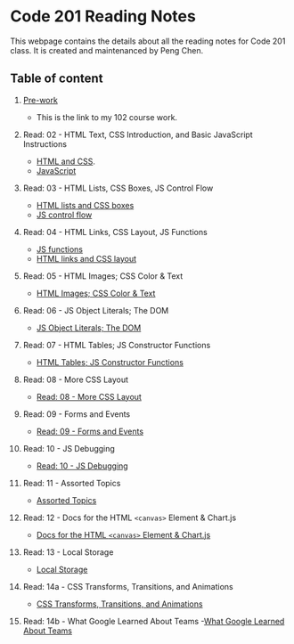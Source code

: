 # Code 201 Reading Notes
This webpage contains the details about all the reading notes for Code 201 class. It is created and maintenanced by Peng Chen.
## Table of content
1. [Pre-work](https://pengchen11.github.io/learning-journal/)
   - This is the link to my 102 course work. 
2. Read: 02 - HTML Text, CSS Introduction, and Basic JavaScript Instructions
   - [HTML and CSS](https://pengchen11.github.io/reading-notes/class-02). 
   - [JavaScript](https://pengchen11.github.io/learning-journal/read_08)

3. Read: 03 - HTML Lists, CSS Boxes, JS Control Flow
   - [HTML lists and CSS boxes](https://pengchen11.github.io/reading-notes/class-03)
   - [JS control flow](https://pengchen11.github.io/learning-journal/read_08)

4. Read: 04 - HTML Links, CSS Layout, JS Functions
   - [JS functions](https://pengchen11.github.io/learning-journal/read_08)
   - [HTML links and CSS layout](https://pengchen11.github.io/reading-notes/class-04)
  
5. Read: 05 - HTML Images; CSS Color & Text
   - [HTML Images; CSS Color & Text](https://pengchen11.github.io/reading-notes/class-05)
  
6. Read: 06 - JS Object Literals; The DOM
   - [JS Object Literals; The DOM](https://pengchen11.github.io/reading-notes/class-06)
7. Read: 07 - HTML Tables; JS Constructor Functions
   - [HTML Tables; JS Constructor Functions](https://pengchen11.github.io/reading-notes/class-07)
8. Read: 08 - More CSS Layout
   - [Read: 08 - More CSS Layout](https://pengchen11.github.io/reading-notes/class-08)
9.  Read: 09 - Forms and Events  
    - [Read: 09 - Forms and Events](https://pengchen11.github.io/reading-notes/class-09)

10. Read: 10 - JS Debugging
    - [Read: 10 - JS Debugging](https://pengchen11.github.io/reading-notes/class-10)

11. Read: 11 - Assorted Topics
    - [Assorted Topics](https://pengchen11.github.io/reading-notes/class-11)
  
12. Read: 12 - Docs for the HTML ```<canvas>``` Element & Chart.js
    - [Docs for the HTML ```<canvas>``` Element & Chart.js](https://pengchen11.github.io/reading-notes/class-12)

13. Read: 13 - Local Storage
    - [Local Storage](https://pengchen11.github.io/reading-notes/class-13)

14. Read: 14a - CSS Transforms, Transitions, and Animations
    - [CSS Transforms, Transitions, and Animations](https://pengchen11.github.io/reading-notes/class-14)
  
15. Read: 14b - What Google Learned About Teams
    -[What Google Learned About Teams](https://pengchen11.github.io/reading-notes/class-15)